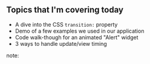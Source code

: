 ##  Topics that I'm covering today

<ul>
<li>A dive into the CSS <code>transition:</code> property
<li class="fragment">Demo of a few examples we used in our application
<li class="fragment">Code walk-though for an animated "Alert" widget
<li class="fragment">3 ways to handle update/view timing
</ul>

note:
